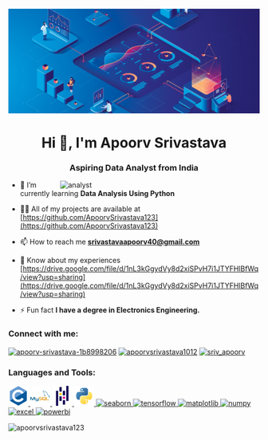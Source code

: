 ![logo](https://github.com/ApoorvSrivastava123/ApoorvSrivastava123/blob/main/bcg.png)
<h1 align="center">Hi 👋, I'm Apoorv Srivastava</h1>
<h3 align="center">Aspiring Data Analyst from India</h3>

<img align="right" alt="analyst" width="400" src="https://cdn-eaekd.nitrocdn.com/CxTeoSPKdjdqTSxLEEGaKiGroHlKASqH/assets/images/optimized/rev-d765668/max/800/0*aA9QMzH-2pd4aIE7.gif">

- 🌱 I’m currently learning **Data Analysis Using Python**

- 👨‍💻 All of my projects are available at [https://github.com/ApoorvSrivastava123](https://github.com/ApoorvSrivastava123)

- 📫 How to reach me **srivastavaapoorv40@gmail.com**

- 📄 Know about my experiences [https://drive.google.com/file/d/1nL3kGgydVy8d2xiSPvH7i1JTYFHlBfWq/view?usp=sharing](https://drive.google.com/file/d/1nL3kGgydVy8d2xiSPvH7i1JTYFHlBfWq/view?usp=sharing)

- ⚡ Fun fact **I have a degree in Electronics Engineering.**

<h3 align="left">Connect with me:</h3>
<p align="left">
<a href="https://linkedin.com/in/apoorv-srivastava-1b8998206" target="blank"><img align="center" src="https://raw.githubusercontent.com/rahuldkjain/github-profile-readme-generator/master/src/images/icons/Social/linked-in-alt.svg" alt="apoorv-srivastava-1b8998206" height="30" width="40" /></a>
<a href="https://kaggle.com/apoorvsrivastava1012" target="blank"><img align="center" src="https://raw.githubusercontent.com/rahuldkjain/github-profile-readme-generator/master/src/images/icons/Social/kaggle.svg" alt="apoorvsrivastava1012" height="30" width="40" /></a>
<a href="https://instagram.com/sriv_apoorv" target="blank"><img align="center" src="https://raw.githubusercontent.com/rahuldkjain/github-profile-readme-generator/master/src/images/icons/Social/instagram.svg" alt="sriv_apoorv" height="30" width="40" /></a>
</p>

<h3 align="left">Languages and Tools:</h3>
<p align="left"> 
  <a href="https://www.cprogramming.com/" target="_blank" rel="noreferrer"> <img src="https://raw.githubusercontent.com/devicons/devicon/master/icons/c/c-original.svg" alt="c" width="40" height="40"/> </a> 
  <a href="https://www.mysql.com/" target="_blank" rel="noreferrer"> <img src="https://raw.githubusercontent.com/devicons/devicon/master/icons/mysql/mysql-original-wordmark.svg" alt="mysql" width="40" height="40"/> </a> 
  <a href="https://pandas.pydata.org/" target="_blank" rel="noreferrer"> <img src="https://raw.githubusercontent.com/devicons/devicon/2ae2a900d2f041da66e950e4d48052658d850630/icons/pandas/pandas-original.svg" alt="pandas" width="40" height="40"/> </a> 
  <a href="https://www.python.org" target="_blank" rel="noreferrer"> <img src="https://raw.githubusercontent.com/devicons/devicon/master/icons/python/python-original.svg" alt="python" width="40" height="40"/> </a> 
  <a href="https://seaborn.pydata.org/" target="_blank" rel="noreferrer"> <img src="https://seaborn.pydata.org/_images/logo-mark-lightbg.svg" alt="seaborn" width="40" height="40"/> </a> 
  <a href="https://www.tensorflow.org" target="_blank" rel="noreferrer"> <img src="https://www.vectorlogo.zone/logos/tensorflow/tensorflow-icon.svg" alt="tensorflow" width="40" height="40"/> </a>
  <a href="https://matplotlib.org/" target="_blank" rel="noreferrer"> <img src="https://upload.wikimedia.org/wikipedia/commons/8/84/Matplotlib_icon.svg" alt="matplotlib" width="40" height="40"/> </a> 
  <a href="https://numpy.org/" target="_blank" rel="noreferrer"> <img src="https://upload.wikimedia.org/wikipedia/commons/3/31/NumPy_logo_2020.svg" alt="numpy" width="40" height="40"/> </a>
  <a href="https://www.microsoft.com/en-us/microsoft-365/excel" target="_blank" rel="noreferrer"> <img src="https://cdn.worldvectorlogo.com/logos/microsoft-excel-2013.svg" alt="excel" width="40" height="40"/> </a>
  <a href="https://powerbi.microsoft.com/" target="_blank" rel="noreferrer"> <img src="https://www.vectorlogo.zone/logos/microsoft_powerbi/microsoft_powerbi-icon.svg" alt="powerbi" width="40" height="40"/> </a> 
</p>

<p><img align="center" src="https://github-readme-stats.vercel.app/api/top-langs?username=apoorvsrivastava123&show_icons=true&locale=en&layout=compact" alt="apoorvsrivastava123" /></p>



